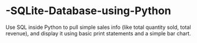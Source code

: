 # -SQLite-Database-using-Python
Use SQL inside Python to pull simple sales info (like total quantity sold, total revenue), and display it using basic print statements and a simple bar  chart.
